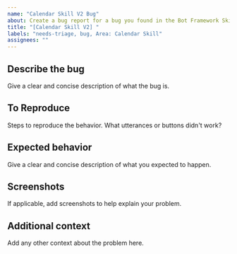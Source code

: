 ```yaml
---
name: "Calendar Skill V2 Bug"
about: Create a bug report for a bug you found in the Bot Framework Skills projects
title: "[Calendar Skill V2] "
labels: "needs-triage, bug, Area: Calendar Skill"
assignees: ""
---
```


## Describe the bug
Give a clear and concise description of what the bug is. 

## To Reproduce
Steps to reproduce the behavior. What utterances or buttons didn't work?

## Expected behavior
Give a clear and concise description of what you expected to happen.

## Screenshots
If applicable, add screenshots to help explain your problem.

## Additional context
Add any other context about the problem here.
